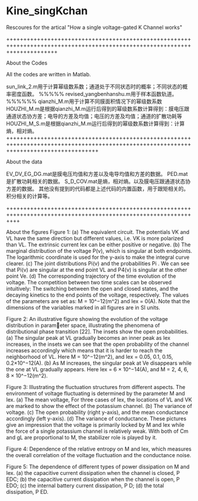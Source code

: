 # Kine_singKchan
Rescoures for the artical "How a single voltage-gated K Channel works"

+++++++++++++++++++++++++++++++++++++++++++++++++++++++++++++++++++++++++++++++++++++++++++++++++++++++++++++++++++++++++++

About the Codes

All the codes are written in Matlab.

sun_link_2.m用于计算幂级数系数；通道处于不同状态时的概率；不同状态的概率密度函数。
%%%%%
revised_yangbenhanshu.m用于样本函数轨道。
%%%%%%
qianzhi_M.m用于计算不同膜面积情况下的幂级数系数
HOUZHI_M.m是根据qianzhi_M.m运行后得到的幂级数系数计算得到：膜电压跟通道状态协方差；电导的方差及均值；电压的方差及均值；通道的扩散功耗等
HOUZHI_M_S.m是根据qianzhi_M.m运行后得到的幂级数系数计算得到：计算熵，相对熵。
+++++++++++++++++++++++++++++++++++++++++++++++++++++++++++++++++++++++++++++++++++++++++++++++++++++++++++++++++++++++++++++++++++++++

About the data


EV_DV_EG_DG.mat是膜电压均值和方差以及电导均值和方差的数据。
PED.mat是扩散功耗相关的数据。
S_D_COV.mat是熵，相对熵。以及膜电压跟通道状态协方差的数据。
其他没有提到的代码都是上述代码的内置函数，用于跟矩相关的。积分相关的计算等。

++++++++++++++++++++++++++++++++++++++++++++++++++++++++++++++++++++++++++++++++++++++++++++++++++++++++++++++++

About the  figures
Figure 1: (a) The equivalent circuit. The potentials VK and VL have the same direction
but different values, i.e. VK is more polarized than VL. The extrinsic current Iex can be
either positive or negative. (b) The marginal distribution of the voltage P(v), which is
singular at both endpoints. The logarithmic coordinate is used for the y-axis to make the
integral curve clearer. (c) The joint distributions Pi(v) and the probabilities Pi
. We can see that Pi(v) are singular at the end point VL and P4(v) is singular at the other point Ve.
(d) The corresponding trajectory of the time evolution of the voltage. The competition
between two time scales can be observed intuitively: The switching between the open and
closed states, and the decaying kinetics to the end points of the voltage, respectively. The
values of the parameters are set as: M = 10^−12(m^2) and Iex = 0(A). Note that the
dimensions of the variables marked in all figures are in SI units.

Figure 2: An illustrative figure showing the evolution of the voltage distribution in parameter space, illustrating the phenomena of distributional phase transition [22]. The insets
show the open probabilities. (a) The singular peak at VL gradually becomes an inner
peak as Iex increases, in the insets we can see that the open probability of the channel
increases accordingly which means that it is harder to reach the neighborhood of VL. Here
M = 10^−12(m^2), and Iex = 0.05, 0.1, 0.15, 0.2×10^−12(A). (b) As M increases, the singular
peak at Ve disappears while the one at VL gradually appears. Here Iex = 6 × 10^−14(A),
and M = 2, 4, 6, 8 × 10^−12(m^2).

Figure 3: Illustrating the fluctuation structures from different aspects. The environment
of voltage fluctuating is determined by the parameter M and Iex. (a) The mean voltage,
For three cases of Iex, the locations of VL and VK are marked to show the effect of the
potassium channel. (b) The variance of voltage. (c) The open probability (right y-axis),
and the mean conductance accordingly (left y-axis). (d) The variance of conductance.
These pictures give an impression that the voltage is primarily locked by M and Iex while
the force of a single potassium channel is relatively weak. With both of Cm and gL are
proportional to M, the stabilizer role is played by it.

Figure 4: Dependence of the relative entropy on M and Iex, which measures the overall
correlation of the voltage fluctuation and the conductance noise.

Figure 5: The dependence of different types of power dissipation on M and Iex. (a)
the capacitive current dissipation when the channel is closed, P EDC; (b) the capacitive
current dissipation when the channel is open, P EDO; (c) the internal battery current
dissipation, P D; (d) the total dissipation, P ED.
